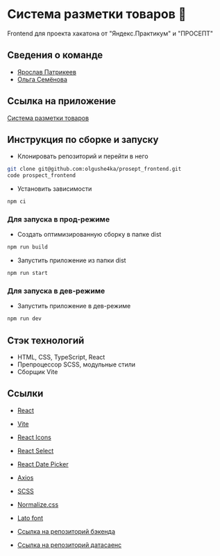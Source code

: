 # Система разметки товаров 🪩

Frontend для проекта хакатона от "Яндекс.Практикум" и "ПРОСЕПТ"

## Сведения о команде

- [Ярослав Патрикеев](https://github.com/yaroslav-patrikeev)
- [Ольга Семёнова](https://github.com/olgushe4ka)

## Ссылка на приложение

[Система разметки товаров](https://proseptmatching.zapto.org/)

## Инструкция по сборке и запуску

- Клонировать репозиторий и перейти в него

```sh
git clone git@github.com:olgushe4ka/prosept_frontend.git
code prospect_frontend
```

- Установить зависимости

```sh
npm ci
```

### Для запуска в прод-режиме

- Создать оптимизированную сборку в папке dist

```sh
npm run build
```

- Запустить приложение из папки dist

```sh
npm run start
```

### Для запуска в дев-режиме

- Запустить приложение в дев-режиме

```sh
npm run dev
```

## Стэк технологий

- HTML, CSS, TypeScript, React
- Препроцессор SCSS, модульные стили
- Сборщик Vite

## Ссылки

- [React](https://react.dev/)
- [Vite](https://vite-docs-ru.vercel.app/)
- [React Icons](https://react-icons.github.io/react-icons/)
- [React Select](https://react-select.com/)
- [React Date Picker](https://reactdatepicker.com/)
- [Axios](https://axios-http.com/ru/docs/intro)
- [SCSS](https://www.npmjs.com/package/scss)
- [Normalize.css](https://necolas.github.io/normalize.css/)
- [Lato font](https://fonts.google.com/specimen/Lato)

- [Ссылка на репозиторий бэкенда](https://github.com/Anastasia7Si/project_backend)
- [Ссылка на репозиторий датасаенс](https://github.com/BAR2LEHI/prosept_competition_2023)
